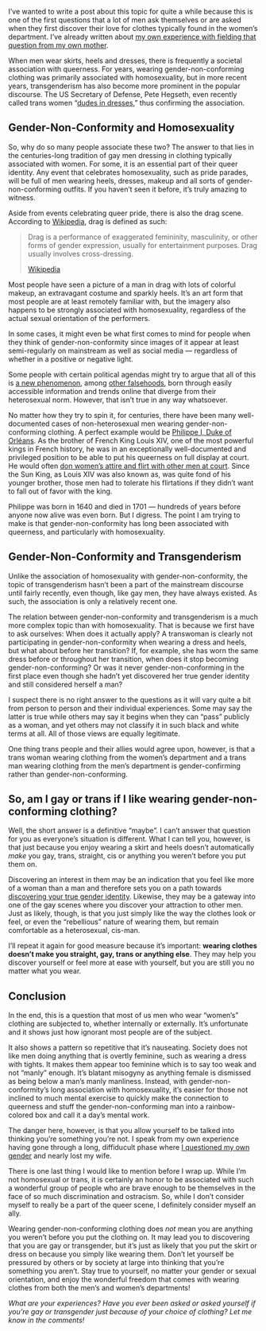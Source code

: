 I’ve wanted to write a post about this topic for quite a while because this is one of the first questions that a lot of men ask themselves or are asked when they first discover their love for clothes typically found in the women’s department. I’ve already written about [my own experience with fielding that question from my own mother](https://www.the-beskirted-man.com/personal-experiences/the-first-time-i-wore-a-skirt-in-front-of-my-parents/).

When men wear skirts, heels and dresses, there is frequently a societal association with queerness. For years, wearing gender-non-conforming clothing was primarily associated with homosexuality, but in more recent years, transgenderism has also become more prominent in the popular discourse. The US Secretary of Defense, Pete Hegseth, even recently called trans women “[dudes in dresses](https://www.msn.com/en-in/news/world/no-more-dudes-in-dresses-pete-hegseth-after-us-supreme-courts-decision-on-transgender-military-ban/ar-AA1EjslJ),” thus confirming the association.

Gender-Non-Conformity and Homosexuality
---------------------------------------

So, why do so many people associate these two? The answer to that lies in the centuries-long tradition of gay men dressing in clothing typically associated with women. For some, it is an essential part of their queer identity. Any event that celebrates homosexuality, such as pride parades, will be full of men wearing heels, dresses, makeup and all sorts of gender-non-conforming outfits. If you haven’t seen it before, it’s truly amazing to witness.

Aside from events celebrating queer pride, there is also the drag scene. According to [Wikipedia](https://en.wikipedia.org/wiki/Drag_\(entertainment\)), drag is defined as such:

> Drag is a performance of exaggerated femininity, masculinity, or other forms of gender expression, usually for entertainment purposes. Drag usually involves cross-dressing.
> 
> [Wikipedia](https://en.wikipedia.org/wiki/Drag_\(entertainment\))

Most people have seen a picture of a man in drag with lots of colorful makeup, an extravagant costume and sparkly heels. It’s an art form that most people are at least remotely familiar with, but the imagery also happens to be strongly associated with homosexuality, regardless of the actual sexual orientation of the performers.

In some cases, it might even be what first comes to mind for people when they think of gender-non-conformity since images of it appear at least semi-regularly on mainstream as well as social media — regardless of whether in a positive or negative light.

Some people with certain political agendas might try to argue that all of this is [a new phenomenon](https://www.opendemocracy.net/en/5050/are-trans-and-gender-nonconforming-identities-new-trends/), among [other falsehoods](https://glaad.org/fact-check-overview-falsehoods-and-misleading-tropes-about-transgender-people/), born through easily accessible information and trends online that diverge from their heterosexual norm. However, that isn’t true in any way whatsoever.

No matter how they try to spin it, for centuries, there have been many well-documented cases of non-heterosexual men wearing gender-non-conforming clothing. A perfect example would be [Philippe I, Duke of Orléans](https://en.wikipedia.org/wiki/Philippe_I,_Duke_of_Orl%C3%A9ans). As the brother of French King Louis XIV, one of the most powerful kings in French history, he was in an exceptionally well-documented and privileged position to be able to put his queerness on full display at court. He would often [don women’s attire and flirt with other men at court](https://en.wikipedia.org/wiki/Philippe_I,_Duke_of_Orl%C3%A9ans#Sexuality). Since the Sun King, as Louis XIV was also known as, was quite fond of his younger brother, those men had to tolerate his flirtations if they didn’t want to fall out of favor with the king.

Philippe was born in 1640 and died in 1701 — hundreds of years before anyone now alive was even born. But I digress. The point I am trying to make is that gender-non-conformity has long been associated with queerness, and particularly with homosexuality.

Gender-Non-Conformity and Transgenderism
----------------------------------------

Unlike the association of homosexuality with gender-non-conformity, the topic of transgenderism hasn’t been a part of the mainstream discourse until fairly recently, even though, like gay men, they have always existed. As such, the association is only a relatively recent one.

The relation between gender-non-conformity and transgenderism is a much more complex topic than with homosexuality. That is because we first have to ask ourselves: When does it actually apply? A transwoman is clearly not participating in gender-non-conformity when wearing a dress and heels, but what about before her transition? If, for example, she has worn the same dress before or throughout her transition, when does it stop becoming gender-non-conforming? Or was it never gender-non-conforming in the first place even though she hadn’t yet discovered her true gender identity and still considered herself a man?

I suspect there is no right answer to the questions as it will vary quite a bit from person to person and their individual experiences. Some may say the latter is true while others may say it begins when they can “pass” publicly as a woman, and yet others may not classify it in such black and white terms at all. All of those views are equally legitimate.

One thing trans people and their allies would agree upon, however, is that a trans woman wearing clothing from the women’s department and a trans man wearing clothing from the men’s department is gender-confirming rather than gender-non-conforming.

So, am I gay or trans if I like wearing gender-non-conforming clothing?
-----------------------------------------------------------------------

Well, the short answer is a definitive “maybe”. I can’t answer that question for you as everyone’s situation is different. What I can tell you, however, is that just because you enjoy wearing a skirt and heels doesn’t automatically *make* you gay, trans, straight, cis or anything you weren’t before you put them on.

Discovering an interest in them may be an indication that you feel like more of a woman than a man and therefore sets you on a path towards [discovering your true gender identity](https://www.the-beskirted-man.com/gender/wearing-skirts-and-heels-made-me-question-my-gender/). Likewise, they may be a gateway into one of the gay scenes where you discover your attraction to other men. Just as likely, though, is that you just simply like the way the clothes look or feel, or even the “rebellious” nature of wearing them, but remain comfortable as a heterosexual, cis-man.

I’ll repeat it again for good measure because it’s important: **wearing clothes doesn’t make you straight, gay, trans or anything else**. They may help you discover yourself or feel more at ease with yourself, but you are still you no matter what you wear.

Conclusion
----------

In the end, this is a question that most of us men who wear “women’s” clothing are subjected to, whether internally or externally. It’s unfortunate and it shows just how ignorant most people are of the subject. 

It also shows a pattern so repetitive that it’s nauseating. Society does not like men doing anything that is overtly feminine, such as wearing a dress with tights. It makes them appear too feminine which is to say too weak and not “manly” enough. It’s blatant misogyny as anything female is dismissed as being below a man’s manly manliness. Instead, with gender-non-conformity’s long association with homosexuality, it’s easier for those not inclined to much mental exercise to quickly make the connection to queerness and stuff the gender-non-conforming man into a rainbow-colored box and call it a day’s mental work.

The danger here, however, is that you allow yourself to be talked into thinking you’re something you’re not. I speak from my own experience having gone through a long, diffiducult phase where [I questioned my own gender](https://www.the-beskirted-man.com/gender/wearing-skirts-and-heels-made-me-question-my-gender/) and nearly lost my wife.

There is one last thing I would like to mention before I wrap up. While I’m not homosexual or trans, it is certainly an honor to be associated with such a wonderful group of people who are brave enough to be themselves in the face of so much discrimination and ostracism. So, while I don’t consider myself to really be a part of the queer scene, I definitely consider myself an ally.

Wearing gender-non-conforming clothing does *not* mean you are anything you weren’t before you put the clothing on. It may lead you to discovering that you are gay or transgender, but it’s just as likely that you put the skirt or dress on because you simply like wearing them. Don’t let yourself be pressured by others or by society at large into thinking that you’re something you aren’t. Stay true to yourself, no matter your gender or sexual orientation, and enjoy the wonderful freedom that comes with wearing clothes from both the men’s and women’s departments!

*What are your experiences? Have you ever been asked or asked yourself if you’re gay or transgender just because of your choice of clothing? Let me know in the comments!*